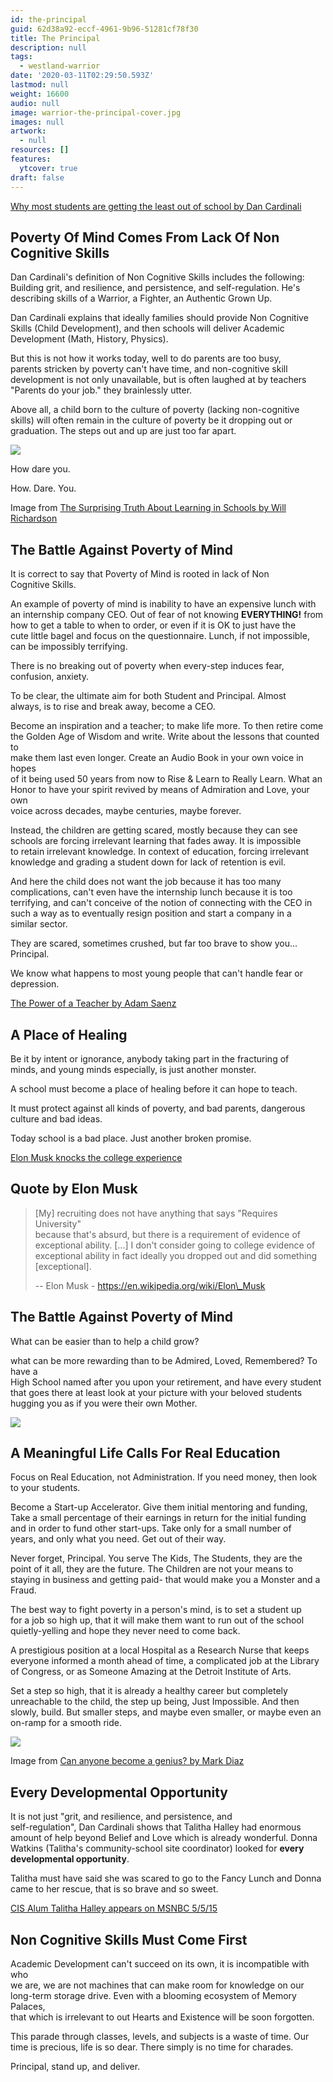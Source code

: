 ```yaml
---
id: the-principal
guid: 62d38a92-eccf-4961-9b96-51281cf78f30
title: The Principal
description: null
tags:
  - westland-warrior
date: '2020-03-11T02:29:50.593Z'
lastmod: null
weight: 16600
audio: null
image: warrior-the-principal-cover.jpg
images: null
artwork:
  - null
resources: []
features:
  ytcover: true
draft: false
---
```


[Why most students are getting the least out of school by Dan Cardinali](https://www.youtube.com/watch?v=qzALINIvYNQ "Play Video")

## Poverty Of Mind Comes From Lack Of Non Cognitive Skills

Dan Cardinali's definition of Non Cognitive Skills includes the following:\
Building grit, and resilience, and persistence, and self-regulation. He's\
describing skills of a Warrior, a Fighter, an Authentic Grown Up.

Dan Cardinali explains that ideally families should provide Non Cognitive\
Skills (Child Development), and then schools will deliver Academic\
Development (Math, History, Physics).

But this is not how it works today, well to do parents are too busy,\
parents stricken by poverty can't have time, and non-cognitive skill\
development is not only unavailable, but is often laughed at by teachers\
"Parents do your job." they brainlessly utter.

Above all, a child born to the culture of poverty (lacking non-cognitive\
skills) will often remain in the culture of poverty be it dropping out or\
graduation. The steps out and up are just too far apart.

![](files/fall.jpg)

How dare you.

How. Dare. You.

Image from [The Surprising Truth About Learning in Schools by Will\
Richardson](https://www.youtube.com/watch?v=sxyKNMrhEvY)

## The Battle Against Poverty of Mind

It is correct to say that Poverty of Mind is rooted in lack of Non\
Cognitive Skills.

An example of poverty of mind is inability to have an expensive lunch with\
an internship company CEO. Out of fear of not knowing **EVERYTHING!** from\
how to get a table to when to order, or even if it is OK to just have the\
cute little bagel and focus on the questionnaire. Lunch, if not impossible,\
can be impossibly terrifying.

There is no breaking out of poverty when every-step induces fear,\
confusion, anxiety.

To be clear, the ultimate aim for both Student and Principal. Almost\
always, is to rise and break away, become a CEO.

Become an inspiration and a teacher; to make life more. To then retire come\
the Golden Age of Wisdom and write. Write about the lessons that counted to\
make them last even longer. Create an Audio Book in your own voice in hopes\
of it being used 50 years from now to Rise & Learn to Really Learn. What an\
Honor to have your spirit revived by means of Admiration and Love, your own\
voice across decades, maybe centuries, maybe forever.

Instead, the children are getting scared, mostly because they can see\
schools are forcing irrelevant learning that fades away. It is impossible\
to retain irrelevant knowledge. In context of education, forcing irrelevant\
knowledge and grading a student down for lack of retention is evil.

And here the child does not want the job because it has too many\
complications, can't even have the internship lunch because it is too\
terrifying, and can't conceive of the notion of connecting with the CEO in\
such a way as to eventually resign position and start a company in a\
similar sector.

They are scared, sometimes crushed, but far too brave to show you...\
Principal.

We know what happens to most young people that can't handle fear or\
depression.

[The Power of a Teacher by Adam Saenz](https://www.youtube.com/watch?v=AyogyD7vXbw "Play Video")

## A Place of Healing

Be it by intent or ignorance, anybody taking part in the fracturing of\
minds, and young minds especially, is just another monster.

A school must become a place of healing before it can hope to teach.

It must protect against all kinds of poverty, and bad parents, dangerous\
culture and bad ideas.

Today school is a bad place. Just another broken promise.

[Elon Musk knocks the college experience](https://www.youtube.com/watch?v=Io3sdAAcZLw "Play Video")

## Quote by Elon Musk

> \[My] recruiting does not have anything that says "Requires University"\
> because that's absurd, but there is a requirement of evidence of\
> exceptional ability. \[...] I don't consider going to college evidence of\
> exceptional ability in fact ideally you dropped out and did something\
> \[exceptional].
>
> \-- Elon Musk - https://en.wikipedia.org/wiki/Elon\_Musk

## The Battle Against Poverty of Mind

What can be easier than to help a child grow?

what can be more rewarding than to be Admired, Loved, Remembered? To have a\
High School named after you upon your retirement, and have every student\
that goes there at least look at your picture with your beloved students\
hugging you as if you were their own Mother.

![](files/talitha-halley.png)

## A Meaningful Life Calls For Real Education

Focus on Real Education, not Administration. If you need money, then look\
to your students.

Become a Start-up Accelerator. Give them initial mentoring and funding,\
Take a small percentage of their earnings in return for the initial funding\
and in order to fund other start-ups. Take only for a small number of\
years, and only what you need. Get out of their way.

Never forget, Principal. You serve The Kids, The Students, they are the\
point of it all, they are the future. The Children are not your means to\
staying in business and getting paid- that would make you a Monster and a\
Fraud.

The best way to fight poverty in a person's mind, is to set a student up\
for a job so high up, that it will make them want to run out of the school\
quietly-yelling and hope they never need to come back.

A prestigious position at a local Hospital as a Research Nurse that keeps\
everyone informed a month ahead of time, a complicated job at the Library\
of Congress, or as Someone Amazing at the Detroit Institute of Arts.

Set a step so high, that it is already a healthy career but completely\
unreachable to the child, the step up being, Just Impossible. And then\
slowly, build. But smaller steps, and maybe even smaller, or maybe even an\
on-ramp for a smooth ride.

![](files/genius.png)

Image from [Can anyone become a genius? by Mark Diaz](https://www.youtube.com/watch?v=mQPEZdBTOeE)

## Every Developmental Opportunity

It is not just "grit, and resilience, and persistence, and\
self-regulation", Dan Cardinali shows that Talitha Halley had enormous\
amount of help beyond Belief and Love which is already wonderful. Donna\
Watkins (Talitha's community-school site coordinator) looked for **every\
developmental opportunity**.

Talitha must have said she was scared to go to the Fancy Lunch and Donna\
came to her rescue, that is so brave and so sweet.

[CIS Alum Talitha Halley appears on MSNBC 5/5/15](https://www.youtube.com/watch?v=0NPO3lEcPyU "Play Video")

## Non Cognitive Skills Must Come First

Academic Development can't succeed on its own, it is incompatible with who\
we are, we are not machines that can make room for knowledge on our\
long-term storage drive. Even with a blooming ecosystem of Memory Palaces,\
that which is irrelevant to out Hearts and Existence will be soon forgotten.

This parade through classes, levels, and subjects is a waste of time. Our\
time is precious, life is so dear. There simply is no time for charades.

Principal, stand up, and deliver.
